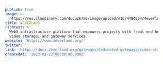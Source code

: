 ```yaml
---
publish: true
image: >-
  https://res.cloudinary.com/duquzk7m6/image/upload/v1674484554/4everland_white_kgwrad.png
title: 4EVERLAND
richtext: >
  Web3 infrastructure platform that empowers projects with front-end hosting,
  video storage, and gateway services.
website: 'https://www.4everland.org/'
twitter: ''
link: 'https://docs.4everland.org/gateways/dedicated-gateways/video-streaming'
createdAt: '2023-01-23T00:00:00.000Z'
---
```


